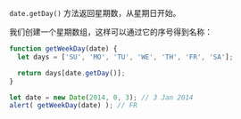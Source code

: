 `date.getDay()` 方法返回星期数，从星期日开始。

我们创建一个星期数组，这样可以通过它的序号得到名称：

```js run
function getWeekDay(date) {
  let days = ['SU', 'MO', 'TU', 'WE', 'TH', 'FR', 'SA'];

  return days[date.getDay()];
}

let date = new Date(2014, 0, 3); // 3 Jan 2014
alert( getWeekDay(date) ); // FR
```

